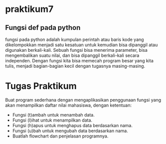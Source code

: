 # praktikum7
## Fungsi def pada python
fungsi pada python adalah kumpulan perintah atau baris kode yang dikelompokkan menjadi satu kesatuan untuk kemudian bisa dipanggil atau digunakan berkali-kali. Sebuah fungsi bisa menerima parameter, bisa mengembalikan suatu nilai, dan bisa dipanggil berkali-kali secara independen. Dengan fungsi kita bisa memecah program besar yang kita tulis, menjadi bagian-bagian kecil dengan tugasnya masing-masing. 
# Tugas Praktikum
Buat program sederhana dengan mengaplikasikan penggunaan fungsi yang akan menampilkan daftar nilai mahasiswa, dengan ketentuan:
- Fungsi (t)ambah untuk menambah data.
- Fungsi (l)ihat untuk menampilkan data.
- Fungsi (h)apus untuk menghapus data berdasarkan nama.
- Fungsi (u)bah untuk mengubah data berdasarkan nama.
- Buatlah flowchart dan penjelasan programnya.

